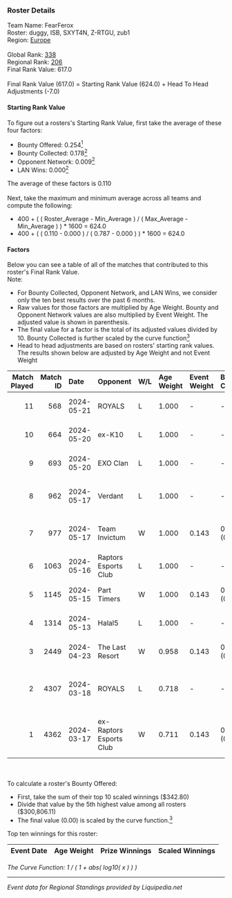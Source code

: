 ### Roster Details<br />
Team Name: FearFerox<br />
Roster: duggy, ISB, SXYT4N, Z-RTGU, zub1<br />
Region: [Europe]( ../standings_europe.md)<br />
<br />
Global Rank: [338](../standings_global.md)<br />
Regional Rank: [206]( ../standings_europe.md)<br />
Final Rank Value:  617.0<br />
<br />
Final Rank Value (617.0) = Starting Rank Value (624.0) + Head To Head Adjustments (-7.0)<br />

#### Starting Rank Value<br />
To figure out a rosters's Starting Rank Value, first take the average of these four factors:<br />
- Bounty Offered: 0.254[<sup>1</sup>](#table2)
- Bounty Collected: 0.178[<sup>2</sup>](#table1)
- Opponent Network: 0.009[<sup>2</sup>](#table1)
- LAN Wins: 0.000[<sup>2</sup>](#table1)

The average of these factors is 0.110<br />
<br />
Next, take the maximum and minimum average across all teams and compute the following:<br />
- 400 + ( ( Roster_Average - Min_Average ) / ( Max_Average - Min_Average ) ) * 1600 = 624.0
- 400 + ( ( 0.110 - 0.000 ) / ( 0.787 - 0.000 ) ) * 1600 = 624.0


#### Factors<br />
Below you can see a table of all of the matches that contributed to this roster's Final Rank Value.<br />
Note:<br />

- For Bounty Collected, Opponent Network, and LAN Wins, we consider only the ten best results over the past 6 months.
- Raw values for those factors are multiplied by Age Weight. Bounty and Opponent Network values are also multiplied by Event Weight. The adjusted value is shown in parenthesis.
- The final value for a factor is the total of its adjusted values divided by 10. Bounty Collected is further scaled by the curve function[<sup>3</sup>](#curveFunction)
- Head to head adjustments are based on rosters' starting rank values. The results shown below are adjusted by Age Weight and not Event Weight
<span id="table1"></span><br />


| Match Played | Match ID | Date       | Opponent                | W/L | Age Weight | Event Weight | Bounty Collected | Opponent Network | LAN Wins  | H2H Adj. | Roster                                  |
| -: | -: | :- | :- | :- | :- | :- | :- | :- | :- | -: | :- |
|           11 |      568 | 2024-05-21 | ROYALS                  | L   | 1.000      | -            | -                | -                | -         |   -13.05 | duggy, ISB, SXYT4N, Z-RTGU, zub1        |
|           10 |      664 | 2024-05-20 | ex-K10                  | L   | 1.000      | -            | -                | -                | -         |   -11.03 | duggy, ISB, SXYT4N, Z-RTGU, zub1        |
|            9 |      693 | 2024-05-20 | EXO Clan                | L   | 1.000      | -            | -                | -                | -         |    -8.50 | duggy, ISB, SXYT4N, Z-RTGU, zub1        |
|            8 |      962 | 2024-05-17 | Verdant                 | L   | 1.000      | -            | -                | -                | -         |    -5.24 | awpwindow, ISB, SXYT4N, Z-RTGU, zub1    |
|            7 |      977 | 2024-05-17 | Team Invictum           | W   | 1.000      | 0.143        | 0.000 (0.000)    | 0.175 (0.025)    | 0 (0.000) |    16.85 | awpwindow, ISB, SXYT4N, Z-RTGU, zub1    |
|            6 |     1063 | 2024-05-16 | Raptors Esports Club    | L   | 1.000      | -            | -                | -                | -         |    -8.68 | duggy, ISB, SXYT4N, Z-RTGU, zub1        |
|            5 |     1145 | 2024-05-15 | Part Timers             | W   | 1.000      | 0.143        | 0.001 (0.000)    | 0.218 (0.031)    | 0 (0.000) |    18.58 | duggy, ISB, SXYT4N, Z-RTGU, zub1        |
|            4 |     1314 | 2024-05-13 | Halal5                  | L   | 1.000      | -            | -                | -                | -         |   -14.71 | duggy, ISB, SXYT4N, Z-RTGU, zub1        |
|            3 |     2449 | 2024-04-23 | The Last Resort         | W   | 0.958      | 0.143        | 0.000 (0.000)    | 0.178 (0.024)    | 0 (0.000) |    16.24 | duggy, ISB, SXYT4N, Z-RTGU, zub1        |
|            2 |     4307 | 2024-03-18 | ROYALS                  | L   | 0.718      | -            | -                | -                | -         |    -8.84 | devi1, duggy, kadiry0y0, SXYT4N, Z-RTGU |
|            1 |     4362 | 2024-03-17 | ex-Raptors Esports Club | W   | 0.711      | 0.143        | 0.000 (0.000)    | 0.110 (0.011)    | 0 (0.000) |    11.37 | devi1, duggy, kadiry0y0, SXYT4N, Z-RTGU |

<br />
<span id="table2"></span><br />
To calculate a roster's Bounty Offered:<br />

- First, take the sum of their top 10 scaled winnings ($342.80)
- Divide that value by the 5th highest value among all rosters ($300,806.11)
- The final value (0.00) is scaled by the curve function.[<sup>3</sup>](#curveFunction)

Top ten winnings for this roster:<br />

| Event Date | Age Weight | Prize Winnings | Scaled Winnings |
| :- | -: | :- | :- |


<span id="curveFunction"></span>_The Curve Function: 1 / ( 1 + abs( log10( x ) ) )_<br />

---
_Event data for Regional Standings provided by Liquipedia.net_<br />

